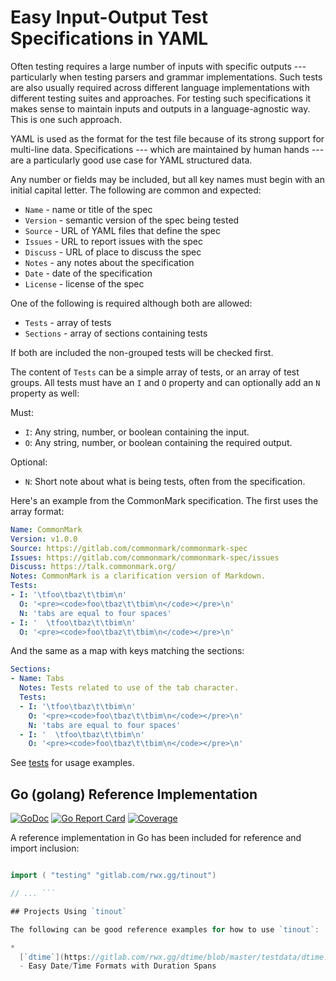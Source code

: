 # Easy Input-Output Test Specifications in YAML

Often testing requires a large number of inputs with specific outputs
--- particularly when testing parsers and grammar implementations. Such
tests are also usually required across different language
implementations with different testing suites and approaches. For
testing such specifications it makes sense to maintain inputs and
outputs in a language-agnostic way. This is one such approach.

YAML is used as the format for the test file because of its strong
support for multi-line data. Specifications --- which are maintained by
human hands --- are a particularly good use case for YAML structured
data.

Any number or fields may be included, but all key names must begin with
an initial capital letter. The following are common and expected:

* `Name` - name or title of the spec
* `Version` - semantic version of the spec being tested
* `Source` - URL of YAML files that define the spec
* `Issues` - URL to report issues with the spec
* `Discuss` - URL of place to discuss the spec
* `Notes` - any notes about the specification
* `Date` - date of the specification
* `License` - license of the spec

One of the following is required although both are allowed:

* `Tests` - array of tests
* `Sections` - array of sections containing tests

If both are included the non-grouped tests will be checked first.

The content of `Tests` can be a simple array of tests, or an array of
test groups. All tests must have an `I` and `O` property and can
optionally add an `N` property as well:

Must:

* `I`: Any string, number, or boolean containing the input. 
* `O`: Any string, number, or boolean containing the required output. 

Optional:

* `N`: Short note about what is being tests, often from the specification.

Here's an example from the CommonMark specification. The first uses the array format:

```yaml
Name: CommonMark
Version: v1.0.0
Source: https://gitlab.com/commonmark/commonmark-spec
Issues: https://gitlab.com/commonmark/commonmark-spec/issues
Discuss: https://talk.commonmark.org/
Notes: CommonMark is a clarification version of Markdown.
Tests:
- I: '\tfoo\tbaz\t\tbim\n'
  O: '<pre><code>foo\tbaz\t\tbim\n</code></pre>\n'
  N: 'tabs are equal to four spaces' 
- I: '  \tfoo\tbaz\t\tbim\n'
  O: '<pre><code>foo\tbaz\t\tbim\n</code></pre>\n'
```

And the same as a map with keys matching the sections:

```yaml
Sections:
- Name: Tabs
  Notes: Tests related to use of the tab character.
  Tests:
  - I: '\tfoo\tbaz\t\tbim\n'
    O: '<pre><code>foo\tbaz\t\tbim\n</code></pre>\n'
    N: 'tabs are equal to four spaces' 
  - I: '  \tfoo\tbaz\t\tbim\n'
    O: '<pre><code>foo\tbaz\t\tbim\n</code></pre>\n'
```

See [tests](tinout_test.go) for usage examples.

## Go (golang) Reference Implementation

[![GoDoc](https://godoc.org/gitlab.com/rwx.gg/tinout?status.svg)](https://godoc.org/gitlab.com/rwx.gg/tinout)
[![Go Report
Card](https://goreportcard.com/badge/gitlab.com/rwx.gg/tinout)](https://goreportcard.com/report/gitlab.com/rwx.gg/tinout)
[![Coverage](https://gocover.io/_badge/gitlab.com/rwx.gg/tinout)](https://gocover.io/gitlab.com/rwx.gg/tinout)

A reference implementation in Go has been included for reference and
import inclusion:

```go package mytest

import ( "testing" "gitlab.com/rwx.gg/tinout")

// ... ```

## Projects Using `tinout`

The following can be good reference examples for how to use `tinout`:

*
  [`dtime`](https://gitlab.com/rwx.gg/dtime/blob/master/testdata/dtime.yaml)
  - Easy Date/Time Formats with Duration Spans

